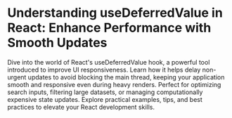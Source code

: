 # Understanding useDeferredValue in React: Enhance Performance with Smooth Updates

Dive into the world of React's useDeferredValue hook, a powerful tool introduced to improve UI responsiveness. Learn how it helps delay non-urgent updates to avoid blocking the main thread, keeping your application smooth and responsive even during heavy renders. Perfect for optimizing search inputs, filtering large datasets, or managing computationally expensive state updates. Explore practical examples, tips, and best practices to elevate your React development skills.
